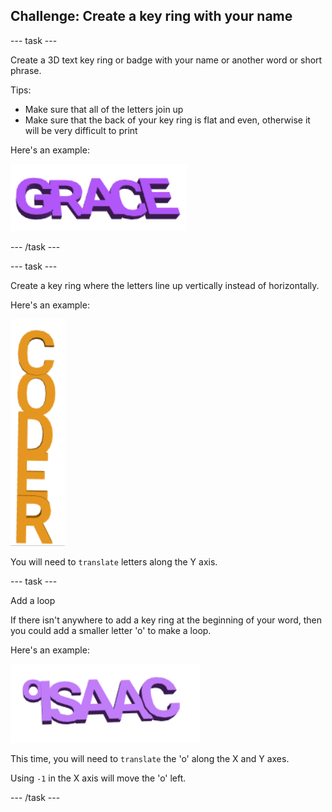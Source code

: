 ## Challenge: Create a key ring with your name

--- task ---

Create a 3D text key ring or badge with your name or another word or short phrase. 

Tips:
+ Make sure that all of the letters join up
+ Make sure that the back of your key ring is flat and even, otherwise it will be very difficult to print

Here's an example:

![screenshot](images/coder-grace.png)

--- /task ---

--- task ---

Create a key ring where the letters line up vertically instead of horizontally. 

Here's an example:

![A vertical keyring](images/coder-vertical.png)

You will need to `translate` letters along the Y axis. 

--- task ---

Add a loop

If there isn't anywhere to add a key ring at the beginning of your word, then you could add a smaller letter 'o' to make a loop. 

Here's an example:

![The 'o' loop connected to a keyring](images/coder-loop.png)

This time, you will need to `translate` the 'o' along the X and Y axes. 

Using `-1` in the X axis will move the 'o' left.

--- /task ---
